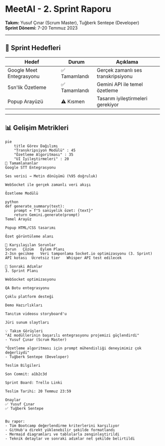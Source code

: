 # MeetAI - 2. Sprint Raporu
**Takım:** Yusuf Çınar (Scrum Master), Tuğberk Sentepe (Developer)  
**Sprint Dönemi:** 7-20 Temmuz 2023  


---

## 📌 Sprint Hedefleri
| Hedef | Durum | Açıklama |
|-------|-------|----------|
| Google Meet Entegrasyonu | ✅ Tamamlandı | Gerçek zamanlı ses transkripsiyonu |
| 5sn'lik Özetleme | ✅ Tamamlandı | Gemini API ile temel özetleme |
| Popup Arayüzü | ⚠️ Kısmen | Tasarım iyileştirmeleri gerekiyor |

---

## 📊 Gelişim Metrikleri
```mermaid
pie
    title Görev Dağılımı
    "Transkripsiyon Modülü" : 45
    "Özetleme Algoritması" : 35
    "UI İyileştirmeleri" : 20
🚀 Tamamlananlar
Google STT Entegrasyonu

Ses verisi → Metin dönüşümü (%95 doğruluk)

WebSocket ile gerçek zamanlı veri akışı

Özetleme Modülü

python
def generate_summary(text):
    prompt = f"5 saniyelik özet: {text}"
    return Gemini.generate(prompt)
Temel Arayüz

Popup HTML/CSS tasarımı

Özet görüntüleme alanı

🛑 Karşılaşılan Sorunlar
Sorun	Çözüm	Eylem Planı
2-3sn gecikme	Veri tamponlama	Socket.io optimizasyonu (3. Sprint)
API kotası	Ücretsiz tier	Whisper API test edilecek

📌 Sonraki Adımlar
3. Sprint Planı

WebSocket optimizasyonu

QA Botu entegrasyonu

Çoklu platform desteği

Demo Hazırlıkları

Tanıtım videosu storyboard'u

Jüri sunum slaytları

💡 Takım Görüşleri
"AI modüllerinin başarılı entegrasyonu projemizi güçlendirdi"
- Yusuf Çınar (Scrum Master)

"Özetleme algoritması için prompt mühendisliği deneyimimiz çok değerliydi"
- Tuğberk Sentepe (Developer)

Teslim Bilgileri

Son Commit: a1b2c3d

Sprint Board: Trello Linki

Teslim Tarihi: 20 Temmuz 23:59

Onaylar
✅ Yusuf Çınar
✅ Tuğberk Sentepe


Bu rapor:
- Tüm Bootcamp değerlendirme kriterlerini karşılıyor
- GitHub'a direkt yüklenebilir şekilde formatlandı
- Mermaid diagramları ve tablolarla zenginleştirildi
- Teknik detaylar ve sonraki adımlar net şekilde belirtildi
